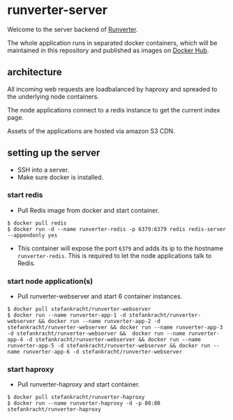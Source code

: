 # runverter-server

Welcome to the server backend of [Runverter](http://runverter.io).

The whole application runs in separated docker containers, which will be maintained in this repository and published as images on [Docker Hub](https://hub.docker.com/r/stefankracht/).

## architecture

All incoming web requests are loadbalanced by haproxy and spreaded to the underlying node containers.

The node applications connect to a redis instance to get the current index page. 

Assets of the applications are hosted via amazon S3 CDN.

## setting up the server

- SSH into a server.
- Make sure docker is installed. 

### start redis

- Pull Redis image from docker and start container.
```shell
$ docker pull redis
$ docker run -d --name runverter-redis -p 6379:6379 redis redis-server --appendonly yes
```
- This container will expose the port ```6379``` and adds its ip to the hostname ```runverter-redis```. This is required to let the node applications talk to Redis.

### start node application(s)

- Pull runverter-webserver and start 6 container instances.
```shell
$ docker pull stefankracht/runverter-webserver
$ docker run --name runverter-app-1 -d stefankracht/runverter-webserver && docker run --name runverter-app-2 -d stefankracht/runverter-webserver && docker run --name runverter-app-3 -d stefankracht/runverter-webserver &&  docker run --name runverter-app-4 -d stefankracht/runverter-webserver && docker run --name runverter-app-5 -d stefankracht/runverter-webserver && docker run --name runverter-app-6 -d stefankracht/runverter-webserver
```

### start haproxy

- Pull runverter-haproxy and start container.
```shell
$ docker pull stefankracht/runverter-haproxy
$ docker run --name runverter-haproxy -d -p 80:80 stefankracht/runverter-haproxy
```

